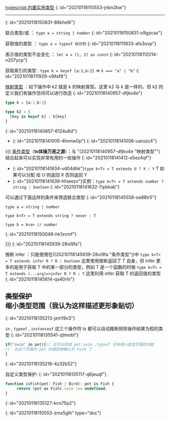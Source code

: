 [typescript 内置实用类型](https://www.typescriptlang.org/docs/handbook/utility-types.html)
{: id="20210118110553-jnbn2bw"}

---

{: id="20210118150831-86khe6l"}

联合类型/或 ： `type a = string | number`
{: id="20210118150831-o9gzcaz"}

获取值的类型 ： `type a = typeof 标识符`
{: id="20210118111833-afs3uvp"}

表示值的类型不会变化 ： `let a = [1, 2] as const`
{: id="20210118112014-n207ycp"}

获取索引的类型 : `type k = keyof {a:1,b:2}` => `k === "a" | "b"`
{: id="20210118111929-v9itsf8"}

[映射类型](https://www.typescriptlang.org/docs/handbook/advanced-types.html#mapped-types)  ：如下操作中 k2 就是 k 的映射类型。这里 k2 与 k 是一样的，但 k2 的定义我们有操作空间可以进行改造
{: id="20210118140957-dfjko4e"}

```typescript
type k = {a:1,b:2}

type k2 = {
  [key in keyof k] : k[key]
}
```
{: id="20210118140857-6124u6d"}

- {: id="20210118141005-4hnnw0p"}
{: id="20210118141006-uaruzc4"}

{{{
[条件类型](https://www.typescriptlang.org/docs/handbook/advanced-types.html#conditional-types)（**ts体操万恶之源**）：与 "(20210118140957-dfjko4e "映射类型"") 结合起来可以实现非常有用的一些操作
{: id="20210118141412-e5ez4qf"}

- {: id="20210118141634-vd04dhk"}`type k<T> = T extends U ? X : Y` T 如果可以分配 给 U 则返回 X 否则返回 Y
- {: id="20210118141639-hfxeezv"}实例：`type k<T> = T extends number ? string : boolean`
{: id="20210118141632-7ipbkab"}

可以通过下面这样的条件来筛选联合类型
{: id="20210118145558-oe88tr5"}

```
type a = string | number

type k<T> = T extends string ? never : T

type b = k<a> // number
```
{: id="20210118150048-hk1xvmf"}

}}}
{: id="20210118145939-28vi9fa"}

推断 infer ：只能使用在((20210118145939-28vi9fa "条件类型"))中  `type k<T> = T extends infer R ? R : boolean` 这里使用推断返回了 T 自身，但 infer 更多的是用于获取 T 中的某一部分的类型，例如 T 是一个函数的时候  `type k<T> = T extends (...arg)=>infer R ? R : T` 这里利用 infer 获取 T 的返回值的类型
{: id="20210118145614-qs40rhi"}

## ~~类型保护~~ 缩小类型范围（我认为这样描述更形象贴切）
{: id="20210118135213-jzm19x3"}

`in` , `typeof` , `instanceof` 这三个操作符 ts 都可以自动推断排除操作结果为假的类型
{: id="20210118135541-zjlmobl"}

```typescript
if("swim" in pet){// 还可以改成 pet.swim ,typeof 也有缩小类型范围的功能
//  在这个范围内 pet 的类型被确认为 Fish 了
}
```
{: id="20210118135218-4z32b52"}

自定义类型保护:
{: id="20210118135117-q6jeuqf"}

```typescript
function isFish(pet: Fish | Bird): pet is Fish {
     return (pet as Fish).swim !== undefined;
}
```
{: id="20210118135127-kcn75p2"}


{: id="20210118110553-zmx5glh" type="doc"}
